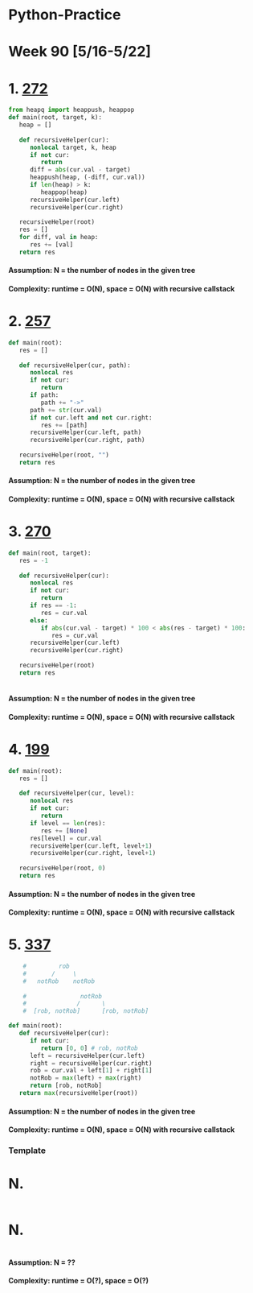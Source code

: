 # Python-Practice

# Week 90 [5/16-5/22]

# 1. [272](https://leetcode.com/problems/closest-binary-search-tree-value-ii/)
```python
from heapq import heappush, heappop
def main(root, target, k):
   heap = []
        
   def recursiveHelper(cur):
      nonlocal target, k, heap
      if not cur:
         return
      diff = abs(cur.val - target)
      heappush(heap, (-diff, cur.val))
      if len(heap) > k:
         heappop(heap)
      recursiveHelper(cur.left)
      recursiveHelper(cur.right)
   
   recursiveHelper(root)
   res = []
   for diff, val in heap:
      res += [val]
   return res
```
#### Assumption: N = the number of nodes in the given tree
#### Complexity: runtime = O(N), space = O(N) with recursive callstack

# 2. [257](https://leetcode.com/problems/binary-tree-paths/)
```python
def main(root):
   res = []
        
   def recursiveHelper(cur, path):
      nonlocal res
      if not cur:
         return
      if path:
         path += "->"
      path += str(cur.val)
      if not cur.left and not cur.right:
         res += [path]
      recursiveHelper(cur.left, path)
      recursiveHelper(cur.right, path)
   
   recursiveHelper(root, "")
   return res
```
#### Assumption: N = the number of nodes in the given tree
#### Complexity: runtime = O(N), space = O(N) with recursive callstack

# 3. [270](https://leetcode.com/problems/closest-binary-search-tree-value/)
```python
def main(root, target):
   res = -1
        
   def recursiveHelper(cur):
      nonlocal res
      if not cur:
         return
      if res == -1:
         res = cur.val
      else:
         if abs(cur.val - target) * 100 < abs(res - target) * 100:
            res = cur.val
      recursiveHelper(cur.left)
      recursiveHelper(cur.right)
   
   recursiveHelper(root)
   return res
                    
```
#### Assumption: N = the number of nodes in the given tree
#### Complexity: runtime = O(N), space = O(N) with recursive callstack

# 4. [199](https://leetcode.com/problems/binary-tree-right-side-view/)
```python
def main(root):
   res = []
        
   def recursiveHelper(cur, level):
      nonlocal res
      if not cur:
         return
      if level == len(res):
         res += [None]
      res[level] = cur.val
      recursiveHelper(cur.left, level+1)
      recursiveHelper(cur.right, level+1)
   
   recursiveHelper(root, 0)
   return res
```
#### Assumption: N = the number of nodes in the given tree
#### Complexity: runtime = O(N), space = O(N) with recursive callstack

# 5. [337](https://leetcode.com/problems/house-robber-iii/)
```python
    #         rob
    #       /     \
    #   notRob    notRob
    
    #               notRob
    #              /      \
    #  [rob, notRob]      [rob, notRob]

def main(root):
   def recursiveHelper(cur):
      if not cur:
         return [0, 0] # rob, notRob
      left = recursiveHelper(cur.left)
      right = recursiveHelper(cur.right)
      rob = cur.val + left[1] + right[1]
      notRob = max(left) + max(right)
      return [rob, notRob]
   return max(recursiveHelper(root))
```
#### Assumption: N = the number of nodes in the given tree
#### Complexity: runtime = O(N), space = O(N) with recursive callstack

### Template
# N. []()
```sql
```

# N. []()
```python
```
#### Assumption: N = ??
#### Complexity: runtime = O(?), space = O(?)
